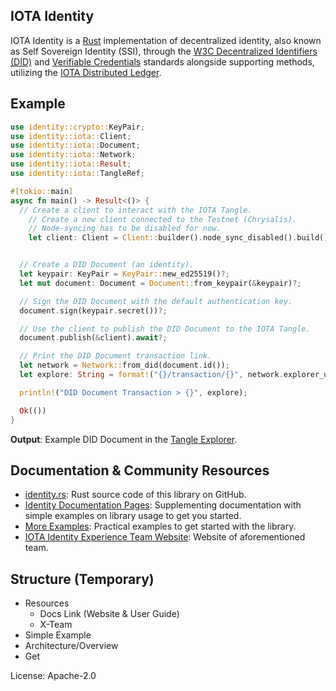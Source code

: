 ## IOTA Identity

IOTA Identity is a [Rust](https://www.rust-lang.org/) implementation of decentralized identity, also known as Self Sovereign Identity (SSI), through the [W3C Decentralized Identifiers (DID)](https://w3c.github.io/did-core/) and [Verifiable Credentials](https://www.w3.org/TR/vc-data-model/) standards alongside supporting methods, utilizing the [IOTA Distributed Ledger](https://www.iota.org).

## Example

```rust
use identity::crypto::KeyPair;
use identity::iota::Client;
use identity::iota::Document;
use identity::iota::Network;
use identity::iota::Result;
use identity::iota::TangleRef;

#[tokio::main]
async fn main() -> Result<()> {
  // Create a client to interact with the IOTA Tangle.
    // Create a new client connected to the Testnet (Chrysalis).
    // Node-syncing has to be disabled for now.
    let client: Client = Client::builder().node_sync_disabled().build().await?;


  // Create a DID Document (an identity).
  let keypair: KeyPair = KeyPair::new_ed25519()?;
  let mut document: Document = Document::from_keypair(&keypair)?;

  // Sign the DID Document with the default authentication key.
  document.sign(keypair.secret())?;

  // Use the client to publish the DID Document to the IOTA Tangle.
  document.publish(&client).await?;

  // Print the DID Document transaction link.
  let network = Network::from_did(document.id());
  let explore: String = format!("{}/transaction/{}", network.explorer_url(), document.message_id());

  println!("DID Document Transaction > {}", explore);

  Ok(())
}
```

**Output**: Example DID Document in the [Tangle Explorer](https://explorer.iota.org/mainnet/transaction/LESUXJUMJCOWGHU9CQQUIHCIPYELOBMHZT9CHCYHJPO9BONQ9IQIFJSREYNOCTYCTQYBHBMBBWJJZ9999).

## Documentation & Community Resources

- [identity.rs](https://github.com/iotaledger/identity.rs): Rust source code of this library on GitHub.
- [Identity Documentation Pages](https://identity.docs.iota.org/welcome.html): Supplementing documentation with simple examples on library usage to get you started.
- [More Examples](https://github.com/iotaledger/identity.rs/tree/dev/examples): Practical examples to get started with the library.
- [IOTA Identity Experience Team Website](https://iota-community.github.io/X-Team_IOTA_Identity/): Website of aforementioned team.

## Structure (Temporary)

- Resources
  - Docs Link (Website & User Guide)
  - X-Team
- Simple Example
- Architecture/Overview
- Get

License: Apache-2.0
